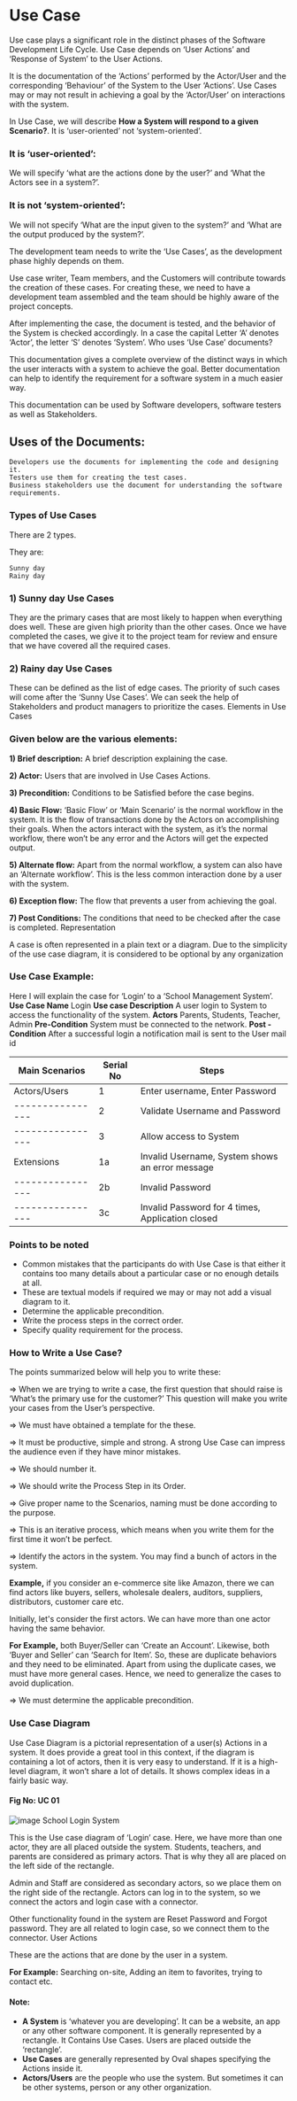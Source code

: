 # Use Case

Use case plays a significant role in the distinct phases of the Software Development Life Cycle. Use Case depends on ‘User Actions’ and ‘Response of System’ to the User Actions.

It is the documentation of the ‘Actions’ performed by the Actor/User and the corresponding ‘Behaviour’ of the System to the User ‘Actions’. Use Cases may or may not result in achieving a goal by the ‘Actor/User’ on interactions with the system.

In Use Case, we will describe **How a System will respond to a given Scenario?**. It is ‘user-oriented’ not ‘system-oriented’.

### It is ‘user-oriented’: 
We will specify ‘what are the actions done by the user?’ and ‘What the Actors see in a system?’.

### It is not ‘system-oriented’: 
We will not specify ‘What are the input given to the system?’ and ‘What are the output produced by the system?’.

The development team needs to write the ‘Use Cases’, as the development phase highly depends on them.

Use case writer, Team members, and the Customers will contribute towards the creation of these cases. For creating these, we need to have a development team assembled and the team should be highly aware of the project concepts.

After implementing the case, the document is tested, and the behavior of the System is checked accordingly. In a case the capital Letter ‘A’ denotes ‘Actor’, the letter ‘S’ denotes ‘System’.
Who uses ‘Use Case’ documents?

This documentation gives a complete overview of the distinct ways in which the user interacts with a system to achieve the goal. Better documentation can help to identify the requirement for a software system in a much easier way.

This documentation can be used by Software developers, software testers as well as Stakeholders.

## Uses of the Documents:

    Developers use the documents for implementing the code and designing it.
    Testers use them for creating the test cases.
    Business stakeholders use the document for understanding the software requirements.

### Types of Use Cases

There are 2 types.

They are:

    Sunny day
    Rainy day

### 1) Sunny day Use Cases

They are the primary cases that are most likely to happen when everything does well. These are given high priority than the other cases. Once we have completed the cases, we give it to the project team for review and ensure that we have covered all the required cases.
### 2) Rainy day Use Cases

These can be defined as the list of edge cases. The priority of such cases will come after the ‘Sunny Use Cases’.  We can seek the help of Stakeholders and product managers to prioritize the cases.
Elements in Use Cases

### Given below are the various elements:

**1) Brief description:** A brief description explaining the case.

**2) Actor:** Users that are involved in Use Cases Actions.

**3) Precondition:** Conditions to be Satisfied before the case begins.

**4) Basic Flow:** ‘Basic Flow’ or ‘Main Scenario’ is the normal workflow in the system. It is the flow of transactions done by the Actors on accomplishing their goals. When the actors interact with the system, as it’s the normal workflow, there won’t be any error and the Actors will get the expected output.

**5) Alternate flow:** Apart from the normal workflow, a system can also have an ‘Alternate workflow’. This is the less common interaction done by a user with the system.

**6) Exception flow:** The flow that prevents a user from achieving the goal.

**7) Post Conditions:** The conditions that need to be checked after the case is completed.
Representation

A case is often represented in a plain text or a diagram. Due to the simplicity of the use case diagram, it is considered to be optional by any organization

### Use Case Example:

Here I will explain the case for ‘Login’ to a ‘School Management System’.
**Use Case Name** Login
**Use case Description** A user login to System to access the functionality of the system.
**Actors** Parents, Students, Teacher, Admin
**Pre-Condition** System must be connected to the network.
**Post -Condition** After a successful login a notification mail is sent to the User mail id

**Main Scenarios** | **Serial No** |**Steps**
------------------ | ------------- | ------------------------------
Actors/Users	   |        1      | Enter username, Enter Password  
----------------   |        2      | Validate Username and Password	
----------------   |        3	   | Allow access to System
Extensions	   |        1a	   | Invalid Username, System shows an error message
----------------   |        2b     | Invalid Password
----------------   |        3c	   | Invalid Password for 4 times, Application closed


### Points to be noted

- Common mistakes that the participants do with Use Case is that either it contains too many details about a particular case or no enough details at all.
- These are textual models if required we may or may not add a visual diagram to it.
- Determine the applicable precondition.
- Write the process steps in the correct order.
- Specify quality requirement for the process.

### How to Write a Use Case?

The points summarized below will help you to write these:

=> When we are trying to write a case, the first question that should raise is ‘What’s the primary use for the customer?’ This question will make you write your cases from the User’s perspective.

=> We must have obtained a template for the these.

=> It must be productive, simple and strong. A strong Use Case can impress the audience even if they have minor mistakes.

=> We should number it.

=> We should write the Process Step in its Order.

=> Give proper name to the Scenarios, naming must be done according to the purpose.

=> This is an iterative process, which means when you write them for the first time it won’t be perfect.

=> Identify the actors in the system. You may find a bunch of actors in the system.

**Example,** if you consider an e-commerce site like Amazon, there we can find actors like buyers, sellers, wholesale dealers, auditors, suppliers, distributors, customer care etc.

Initially, let's consider the first actors. We can have more than one actor having the same behavior.

**For Example,** both Buyer/Seller can ‘Create an Account’. Likewise, both ‘Buyer and Seller’ can ‘Search for Item’. So, these are duplicate behaviors and they need to be eliminated. Apart from using the duplicate cases, we must have more general cases. Hence, we need to generalize the cases to avoid duplication.

=> We must determine the applicable precondition.

### Use Case Diagram

Use Case Diagram is a pictorial representation of a user(s) Actions in a system. It does provide a great tool in this context, if the diagram is containing a lot of actors, then it is very easy to understand. If it is a high-level diagram, it won’t share a lot of details. It shows complex ideas in a fairly basic way.

#### Fig No: UC 01

![image](https://cdn.softwaretestinghelp.com/wp-content/qa/uploads/2018/02/Use-Case.jpg)
School Login System

This is the Use case diagram of ‘Login’ case. Here, we have more than one actor, they are all placed outside the system. Students, teachers, and parents are considered as primary actors. That is why they all are placed on the left side of the rectangle.

Admin and Staff are considered as secondary actors, so we place them on the right side of the rectangle. Actors can log in to the system, so we connect the actors and login case with a connector.

Other functionality found in the system are Reset Password and Forgot password. They are all related to login case, so we connect them to the connector.
User Actions

These are the actions that are done by the user in a system.

**For Example:** Searching on-site, Adding an item to favorites, trying to contact etc.

#### Note:

  - **A System** is ‘whatever you are developing’. It can be a website, an app or any other software component. It is generally represented by a rectangle. It Contains Use Cases. Users are placed outside the ‘rectangle’.
  - **Use Cases** are generally represented by Oval shapes specifying the Actions inside it.
  - **Actors/Users** are the people who use the system. But sometimes it can be other systems, person or any other organization.
